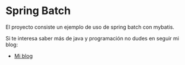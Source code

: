 ﻿Spring Batch
======

El proyecto consiste un ejemplo de uso de spring batch con mybatis.

Si te interesa saber más de java y programación no dudes en seguir mi blog:

* [Mi blog]

[Mi blog]:http://tirandolineasdecodigo.blogspot.com.es/